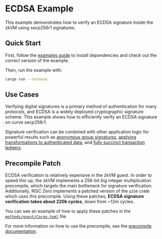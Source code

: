 # ECDSA Example

This example demonstrates how to verify an ECDSA signature inside the zkVM using secp256r1 signatures.

## Quick Start

First, follow the [examples guide] to install dependencies and check out the correct version of the example.

Then, run the example with:

```bash
cargo run --release
```

## Use Cases

Verifying digital signatures is a primary method of authentication for many protocols, and ECDSA is
a widely deployed cryptographic signature scheme. This example shows how to efficiently verify an
ECDSA signature on curve secp256r1.

Signature verification can be combined with other application logic for powerful results such as
[anonymous group signatures][1], [applying transformations to authenticated data][2], and [fully succinct
transaction ledgers][3].

## Precompile Patch

ECDSA verification is relatively expensive in the zkVM guest. In order to speed this up, the zkVM 
implements a 256-bit big integer multiplication precompile, which targets
the main bottleneck for signature verification. Additionally, RISC Zero implements a patched version
of the `p256` crate which uses this precompile. Using these patches, **ECDSA
signature verification takes about 220k cycles**, down from ~12m cycles.

You can see an example of how to apply these patches in the [`methods/guest/Cargo.toml`][4] file.

For more information on how to use the precompile, see the [precompile documentation][5].

[examples guide]: https://dev.risczero.com/api/zkvm/examples/#running-the-examples
[RustCrypto]: https://docs.rs/p256/latest/p256/
[1]: https://semaphore.appliedzkp.org/
[2]: https://medium.com/@boneh/using-zk-proofs-to-fight-disinformation-17e7d57fe52f
[3]: https://minaprotocol.com/
[4]: methods/guest/Cargo.toml
[5]: https://dev.risczero.com/api/zkvm/precompiles